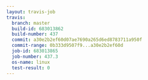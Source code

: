 ```yaml
---
layout: travis-job
travis:
  branch: master
  build-id: 683013862
  build-number: 437
  commit: a30e2b2ef60d07ae7690a265d6ed8783711a950f
  commit-range: 0b333d9507f9...a30e2b2ef60d
  job-id: 683013865
  job-number: 437.3
  os-name: linux
  test-result: 0
---
```

